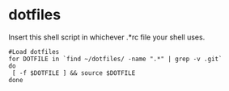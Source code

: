 # dotfiles

Insert this shell script in whichever .*rc file your shell uses.

```
#Load dotfiles
for DOTFILE in `find ~/dotfiles/ -name ".*" | grep -v .git`
do
 [ -f $DOTFILE ] && source $DOTFILE
done
```
